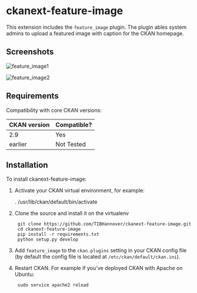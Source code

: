 
# ckanext-feature-image

This extension includes the `feature_image` plugin. The plugin ables system admins to upload a featured image with caption for the CKAN homepage.


## Screenshots 

![feature_image1](https://user-images.githubusercontent.com/16546640/139218388-18e1c0ec-b26b-4f1c-99fc-5d571a9f2507.png)


![feature_image2](https://user-images.githubusercontent.com/16546640/139218544-984bfc71-7bb1-4d80-b9c6-7e725e5f5663.png)



## Requirements

Compatibility with core CKAN versions:

| CKAN version    | Compatible?   |
| --------------- | ------------- |
|  2.9 | Yes    |
| earlier | Not Tested |           |



## Installation


To install ckanext-feature-image:

1. Activate your CKAN virtual environment, for example:

     . /usr/lib/ckan/default/bin/activate

2. Clone the source and install it on the virtualenv

        git clone https://github.com/TIBHannover/ckanext-feature-image.git
        cd ckanext-feature-image
        pip install -r requirements.txt
        python setup.py develop

3. Add `feature_image` to the `ckan.plugins` setting in your CKAN
   config file (by default the config file is located at
   `/etc/ckan/default/ckan.ini`).

4. Restart CKAN. For example if you've deployed CKAN with Apache on Ubuntu:

        sudo service apache2 reload


